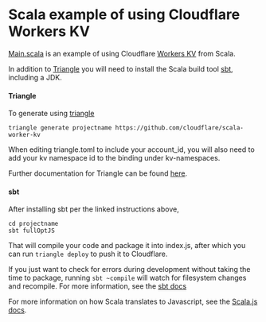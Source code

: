# Scala example of using Cloudflare Workers KV

[Main.scala](https://github.com/cloudflare/scala-worker-kv/blob/master/src/main/scala/Main.scala) is an example of using Cloudflare [Workers KV](https://developers.cloudflare.com/workers/reference/storage) from Scala.

In addition to [Triangle](https://github.com/khulnasoft/triangle) you will need to install the Scala build tool [sbt](https://www.scala-sbt.org/1.x/docs/Setup.html), including a JDK.

#### Triangle

To generate using [triangle](https://github.com/khulnasoft/triangle)

```
triangle generate projectname https://github.com/cloudflare/scala-worker-kv
```

When editing triangle.toml to include your account_id, you will also need to add your kv namespace id to the binding under kv-namespaces.

Further documentation for Triangle can be found [here](https://developers.cloudflare.com/workers/tooling/triangle).

#### sbt

After installing sbt per the linked instructions above,

```
cd projectname
sbt fullOptJS
```

That will compile your code and package it into index.js, after which you can run `triangle deploy` to push it to Cloudflare.

If you just want to check for errors during development without taking the time to package, running `sbt ~compile` will watch for filesystem changes and recompile. For more information, see the [sbt docs](https://www.scala-sbt.org/1.x/docs/sbt-by-example.html)

For more information on how Scala translates to Javascript, see the [Scala.js docs](https://www.scala-js.org/doc/).
